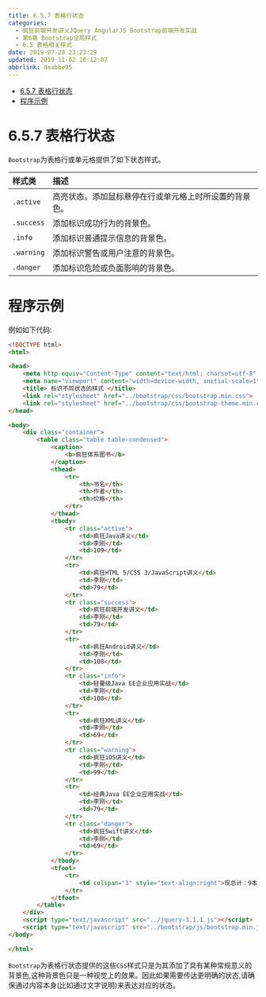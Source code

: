 ```yaml
---
title: 6.5.7 表格行状态
categories: 
  - 疯狂前端开发讲义JQuery AngularJS Bootstrap前端开发实战
  - 第6章 Bootstrap全局样式
  - 6.5 表格相关样式
date: 2019-07-28 23:23:29
updated: 2019-11-02 10:12:07
abbrlink: deabbe95
---
```

<div id='my_toc'>

- [6.5.7 表格行状态](/JavaReadingNotes/deabbe95/#6-5-7-表格行状态)
- [程序示例](/JavaReadingNotes/deabbe95/#程序示例)

</div>
<!--more-->
<script>if (navigator.platform.toLowerCase() == 'win32'){document.getElementById('my_toc').style.display = 'none';}</script>

<!--end-->
<!--SSTStart-->
# 6.5.7 表格行状态 #
`Bootstrap`为表格行或单元格提供了如下状态样式。

|样式类|描述|
|:---|:---|
|`.active`|高亮状态。添加鼠标悬停在行或单元格上时所设置的背景色。|
|`.success`|添加标识成功行为的背景色。|
|`.info`|添加标识普通提示信息的背景色。|
|`.warning`|添加标识警告或用户注意的背景色。|
|`.danger`|添加标识危险或负面影响的背景色。|
<!--SSTStop-->

# 程序示例 #
例如如下代码:
```html
<!DOCTYPE html>
<html>

<head>
	<meta http-equiv="Content-Type" content="text/html; charset=utf-8" />
	<meta name="viewport" content="width=device-width, initial-scale=1">
	<title> 标识不同状态的样式 </title>
	<link rel="stylesheet" href="../bootstrap/css/bootstrap.min.css">
	<link rel="stylesheet" href="../bootstrap/css/bootstrap-theme.min.css">
</head>

<body>
	<div class="container">
		<table class="table table-condensed">
			<caption>
				<b>疯狂体系图书</b>
			</caption>
			<thead>
				<tr>
					<th>书名</th>
					<th>作者</th>
					<th>价格</th>
				</tr>
			</thead>
			<tbody>
				<tr class="active">
					<td>疯狂Java讲义</td>
					<td>李刚</td>
					<td>109</td>
				</tr>
				<tr>
					<td>疯狂HTML 5/CSS 3/JavaScript讲义</td>
					<td>李刚</td>
					<td>79</td>
				</tr>
				<tr class="success">
					<td>疯狂前端开发讲义</td>
					<td>李刚</td>
					<td>79</td>
				</tr>
				<tr>
					<td>疯狂Android讲义</td>
					<td>李刚</td>
					<td>108</td>
				</tr>
				<tr class="info">
					<td>轻量级Java EE企业应用实战</td>
					<td>李刚</td>
					<td>108</td>
				</tr>
				<tr>
					<td>疯狂XML讲义</td>
					<td>李刚</td>
					<td>69</td>
				</tr>
				<tr class="warning">
					<td>疯狂iOS讲义</td>
					<td>李刚</td>
					<td>99</td>
				</tr>
				<tr>
					<td>经典Java EE企业应用实战</td>
					<td>李刚</td>
					<td>79</td>
				</tr>
				<tr class="danger">
					<td>疯狂Swift讲义</td>
					<td>李刚</td>
					<td>69</td>
				</tr>
			</tbody>
			<tfoot>
				<tr>
					<td colspan="3" style="text-align:right">现总计：9本图书</td>
				</tr>
			</tfoot>
		</table>
	</div>
	<script type="text/javascript" src="../jquery-3.1.1.js"></script>
	<script type="text/javascript" src="../bootstrap/js/bootstrap.min.js"></script>
</body>

</html>
```
<!--SSTStart-->
`Bootstrap`为表格行状态提供的这些`CSS`样式只是为其添加了具有某种常规意义的背景色,这种背景色只是一种视觉上的效果。因此如果需要传达更明确的状态,请确保通过内容本身(比如通过文字说明)来表达对应的状态。
<!--SSTStop-->
